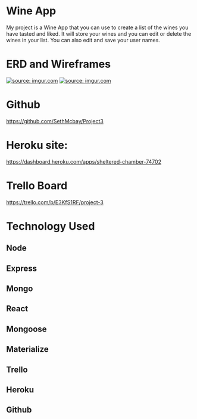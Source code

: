 # Wine App

My project is a Wine App that you can use to create a list of the wines you have tasted and liked. It will store your wines and you can edit or delete the wines in your list. You can also edit and save your user names. 

# ERD and Wireframes
<a href="https://imgur.com/IVYfDQ2"><img src="https://i.imgur.com/IVYfDQ2.jpg" title="source: imgur.com" /></a>
<a href="https://imgur.com/R1o9yKC"><img src="https://i.imgur.com/R1o9yKC.jpg" title="source: imgur.com" /></a>

# Github
https://github.com/SethMcbay/Project3

# Heroku site:
https://dashboard.heroku.com/apps/sheltered-chamber-74702

# Trello Board
https://trello.com/b/E3KfS1RF/project-3

# Technology Used

## Node
## Express
## Mongo
## React
## Mongoose
## Materialize
## Trello
## Heroku
## Github
